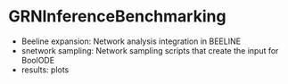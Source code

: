 # GRNInferenceBenchmarking

- Beeline expansion: Network analysis integration in BEELINE
- snetwork sampling: Network sampling scripts that create the input for BoolODE
- results: plots

